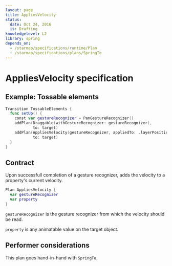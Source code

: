 ```yaml
---
layout: page
title: AppliesVelocity
status:
  date: Oct 24, 2016
  is: Drafting
knowledgelevel: L2
library: spring
depends_on:
  - /starmap/specifications/runtime/Plan
  - /starmap/specifications/plans/SpringTo
---
```


# AppliesVelocity specification

## Example: Tossable elements

```swift
Transition TossableElements {
  func setUp() {
    const var gestureRecognizer = PanGestureRecognizer()
    addPlan(Draggable(withGestureRecognizer: gestureRecognizer), 
            to: target)
    addPlan(AppliesVelocity(gestureRecognizer, appliedTo: .layerPosition), 
            to: target)
  }
}
```

## Contract

Upon successfull completion of a gesture recognizer, adds the velocity to a property's current velocity.

```swift
Plan AppliesVelocity {
  var gestureRecognizer
  var property
}
```

`gestureRecognizer` is the gesture recognizer from which the velocity should be read.

`property` is any animatable value on the target object.

## Performer considerations

This plan goes hand-in-hand with `SpringTo`.
